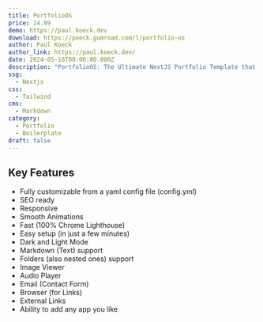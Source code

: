 ```yaml
---
title: PortfolioOS
price: 14.99
demo: https://paul.koeck.dev
download: https://poeck.gumroad.com/l/portfolio-os
author: Paul Koeck
author_link: https://paul.koeck.dev/
date: 2024-05-16T00:00:00.000Z
description: "PortfolioOS: The Ultimate NextJS Portfolio Template that feels like an Operating System"
ssg:
  - Nextjs
css:
  - Tailwind
cms:
  - Markdown
category:
  - Portfolio
  - Boilerplate
draft: false
---
```


## Key Features

- Fully customizable from a yaml config file (config.yml)
- SEO ready
- Responsive
- Smooth Animations
- Fast (100% Chrome Lighthouse)
- Easy setup (in just a few minutes)
- Dark and Light Mode
- Markdown (Text) support
- Folders (also nested ones) support
- Image Viewer
- Audio Player
- Email (Contact Form)
- Browser (for Links)
- External Links
- Ability to add any app you like
